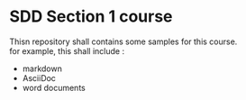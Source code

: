 # SDD Section 1 course
Thisn repository shall contains some samples for this course.\
for example, this shall include :

- markdown
- AsciiDoc
- word documents



